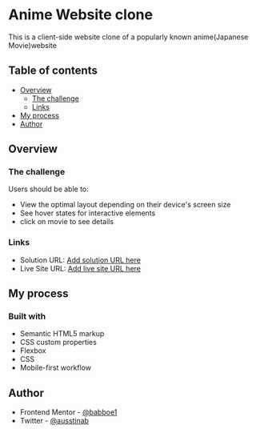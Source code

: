 # Anime Website clone
This is a client-side website clone of a popularly known anime(Japanese Movie)website

## Table of contents

- [Overview](#overview)
  - [The challenge](#the-challenge)
  - [Links](#links)
- [My process](#my-process)
- [Author](#author)



## Overview

### The challenge

Users should be able to:

- View the optimal layout depending on their device's screen size
- See hover states for interactive elements
- click on movie to see details

### Links

- Solution URL: [Add solution URL here](https://your-solution-url.com)
- Live Site URL: [Add live site URL here](https://your-live-site-url.com)

## My process

### Built with

- Semantic HTML5 markup
- CSS custom properties
- Flexbox
- CSS 
- Mobile-first workflow

## Author

- Frontend Mentor - [@babboe1](https://www.frontendmentor.io/profile/babboe1)
- Twitter - [@ausstinab](https://www.twitter.com/ausstinab)

